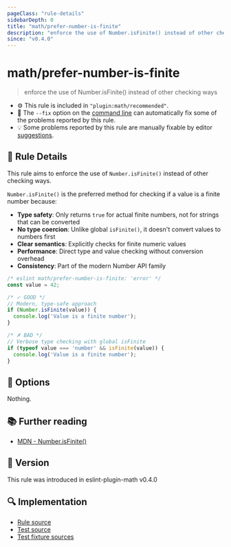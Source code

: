 ```yaml
---
pageClass: "rule-details"
sidebarDepth: 0
title: "math/prefer-number-is-finite"
description: "enforce the use of Number.isFinite() instead of other checking ways"
since: "v0.4.0"
---
```


# math/prefer-number-is-finite

> enforce the use of Number.isFinite() instead of other checking ways

- ⚙️ This rule is included in `"plugin:math/recommended"`.
- 🔧 The `--fix` option on the [command line](https://eslint.org/docs/user-guide/command-line-interface#fixing-problems) can automatically fix some of the problems reported by this rule.
- 💡 Some problems reported by this rule are manually fixable by editor [suggestions](https://eslint.org/docs/developer-guide/working-with-rules#providing-suggestions).

## 📖 Rule Details

This rule aims to enforce the use of `Number.isFinite()` instead of other checking ways.

`Number.isFinite()` is the preferred method for checking if a value is a finite number because:

- **Type safety**: Only returns `true` for actual finite numbers, not for strings that can be converted
- **No type coercion**: Unlike global `isFinite()`, it doesn't convert values to numbers first
- **Clear semantics**: Explicitly checks for finite numeric values
- **Performance**: Direct type and value checking without conversion overhead
- **Consistency**: Part of the modern Number API family

<eslint-code-block fix>

<!-- eslint-skip -->

```js
/* eslint math/prefer-number-is-finite: 'error' */
const value = 42;

/* ✓ GOOD */
// Modern, type-safe approach
if (Number.isFinite(value)) {
  console.log('Value is a finite number');
}

/* ✗ BAD */
// Verbose type checking with global isFinite
if (typeof value === 'number' && isFinite(value)) {
  console.log('Value is a finite number');
}
```

<!--
// Manual infinity and NaN checking
if (typeof value === 'number' && value !== Infinity && value !== -Infinity && !isNaN(value)) {
  console.log('Value is a finite number');
}

// Using global isFinite directly (type coercion issues)
if (isFinite(value)) {
  console.log('Value might not actually be a number');
}
-->

</eslint-code-block>

## 🔧 Options

Nothing.

## 📚 Further reading

- [MDN - Number.isFinite()](https://developer.mozilla.org/en-US/docs/Web/JavaScript/Reference/Global_Objects/Number/isFinite)

## 🚀 Version

This rule was introduced in eslint-plugin-math v0.4.0

## 🔍 Implementation

- [Rule source](https://github.com/ota-meshi/eslint-plugin-math/blob/main/src/rules/prefer-number-is-finite.ts)
- [Test source](https://github.com/ota-meshi/eslint-plugin-math/blob/main/tests/src/rules/prefer-number-is-finite.ts)
- [Test fixture sources](https://github.com/ota-meshi/eslint-plugin-math/tree/main/tests/fixtures/rules/prefer-number-is-finite)

